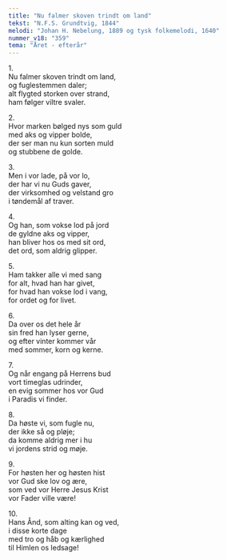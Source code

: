 ```yaml
---
title: "Nu falmer skoven trindt om land"
tekst: "N.F.S. Grundtvig, 1844"
melodi: "Johan H. Nebelung, 1889 og tysk folkemelodi, 1640"
nummer_v18: "359"
tema: "Året - efterår"
---
```


1\.\
Nu falmer skoven trindt om land,\
og fuglestemmen daler;\
alt flygted storken over strand,\
ham følger viltre svaler.

2\.\
Hvor marken bølged nys som guld\
med aks og vipper bolde,\
der ser man nu kun sorten muld\
og stubbene de golde.

3\.\
Men i vor lade, på vor lo,\
der har vi nu Guds gaver,\
der virksomhed og velstand gro\
i tøndemål af traver.

4\.\
Og han, som vokse lod på jord\
de gyldne aks og vipper,\
han bliver hos os med sit ord,\
det ord, som aldrig glipper.

5\.\
Ham takker alle vi med sang\
for alt, hvad han har givet,\
for hvad han vokse lod i vang,\
for ordet og for livet.

6\.\
Da over os det hele år\
sin fred han lyser gerne,\
og efter vinter kommer vår\
med sommer, korn og kerne.

7\.\
Og når engang på Herrens bud\
vort timeglas udrinder,\
en evig sommer hos vor Gud\
i Paradis vi finder.

8\.\
Da høste vi, som fugle nu,\
der ikke så og pløje;\
da komme aldrig mer i hu\
vi jordens strid og møje.

9\.\
For høsten her og høsten hist\
vor Gud ske lov og ære,\
som ved vor Herre Jesus Krist\
vor Fader ville være!

10\.\
Hans Ånd, som alting kan og ved,\
i disse korte dage\
med tro og håb og kærlighed\
til Himlen os ledsage!